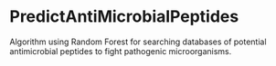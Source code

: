 # PredictAntiMicrobialPeptides
Algorithm using Random Forest for searching databases of potential antimicrobial peptides to fight pathogenic microorganisms.
